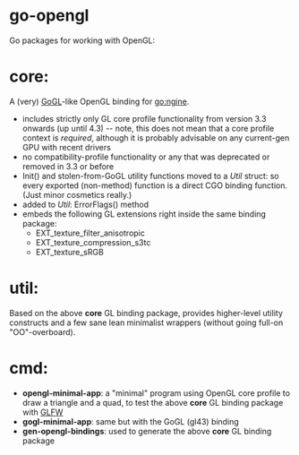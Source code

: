 go-opengl
=========

Go packages for working with OpenGL:


core:
=====


A (very) [GoGL](https://github.com/chsc/gogl)-like OpenGL binding for [go:ngine](http://github.com/go3d/go-ngine).

- includes strictly only GL core profile functionality from version 3.3 onwards (up until 4.3) -- note, this does not mean that a core profile context is *required*, although it is probably advisable on any current-gen GPU with recent drivers
- no compatibility-profile functionality or any that was deprecated or removed in 3.3 or before
- Init() and stolen-from-GoGL utility functions moved to a *Util* struct: so every exported (non-method) function is a direct CGO binding function. (Just minor cosmetics really.)
- added to *Util*: ErrorFlags() method
- embeds the following GL extensions right inside the same binding package:
	- EXT_texture_filter_anisotropic
	- EXT_texture_compression_s3tc
	- EXT_texture_sRGB


util:
=====


Based on the above **core** GL binding package, provides higher-level utility constructs and a few sane lean minimalist wrappers (without going full-on "OO"-overboard).



cmd:
====


- **opengl-minimal-app**: a "minimal" program using OpenGL core profile to draw a triangle and a quad, to test the above **core** GL binding package with [GLFW](https://github.com/go-gl/glfw)
- **gogl-minimal-app**: same but with the GoGL (gl43) binding
- **gen-opengl-bindings**: used to generate the above **core** GL binding package
